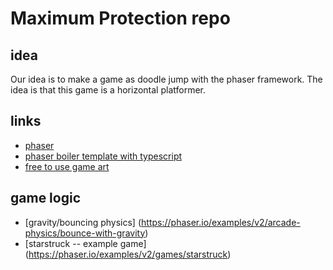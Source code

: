 # Maximum Protection repo

## idea

Our idea is to make a game as doodle jump with the phaser framework.
The idea is that this game is a horizontal platformer.


## links

- [phaser](https://phaser.io/)
- [phaser boiler template with typescript](https://github.com/photonstorm/phaser3-typescript-project-template)
- [free to use game art](https://www.gameartguppy.com/)

## game logic

- [gravity/bouncing physics] (https://phaser.io/examples/v2/arcade-physics/bounce-with-gravity)
 - [starstruck -- example game] (https://phaser.io/examples/v2/games/starstruck)
